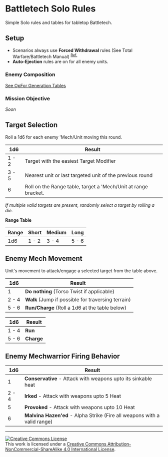 # Battletech Solo Rules
Simple Solo rules and tables for tabletop Battletech.

## Setup

- Scenarios always use **Forced Withdrawal** rules (See Total Warfare/Battletech Manual) <sup>[Ref.](./Reference-HouseRules.md)</sup>
- **Auto-Ejection** rules are on for all enemy units.

### Enemy Composition
[See OpFor Generation Tables](./EnemyLanceGeneration.md)

### Mission Objective 

*Soon*

## Target Selection
Roll a 1d6 for each enemy 'Mech/Unit moving this round.

1d6 | Result
--- | ------ 
1 - 2 | Target with the easiest Target Modifier
3 - 5 | Nearest unit or last targeted unit of the previous round
6 | Roll on the Range table, target a 'Mech/Unit at range bracket.

*If multiple valid targets are present, randomly select a target by rolling a die.*

**Range Table**

Range | Short | Medium | Long
----- | ----- | ------ | ----
1d6 | 1 - 2 | 3 - 4 | 5 - 6

## Enemy Mech Movement

Unit's movement to attack/engage a selected target from the table above.

1d6 | Result
--- | ------
1 | **Do nothing** (Torso Twist if applicable)
2 - 4 | **Walk** (Jump if possible for traversing terrain)
5 - 6 | **Run/Charge** (Roll a 1d6 at the table below)

1d6 | Result
--- | ------
1 - 4 | **Run**
5 - 6 | **Charge**

<!-- ## Expanded Movement Behavior*

2d6 | Result
--- | ------
2 - 3 | Do nothing...
4 - 5 | Run away and find nearest light/heavy cover
6 - 8 | Walk towards target with light cover
9 - 11 | Walk towards target
12 | Run/Charge towards target 

-->

## Enemy Mechwarrior Firing Behavior

1d6 | Result
--- | ------
1 | **Conservative** - Attack with weapons upto its sinkable heat
2 - 4 | **Irked** - Attack with weapons upto 5 Heat
5 | **Provoked** - Attack with weapons upto 10 Heat
6 | **Malvina Hazen'ed** - Alpha Strike (Fire all weapons with a valid range)
  
--- 

<a rel="license" href="http://creativecommons.org/licenses/by-nc-sa/4.0/"><img alt="Creative Commons License" style="border-width:0" src="https://i.creativecommons.org/l/by-nc-sa/4.0/80x15.png" /></a><br />This work is licensed under a <a rel="license" href="http://creativecommons.org/licenses/by-nc-sa/4.0/">Creative Commons Attribution-NonCommercial-ShareAlike 4.0 International License</a>.